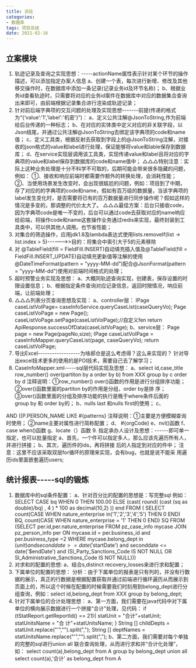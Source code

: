 ```yaml
---
title: 派驻
categories:
- 数据库
tags: 项目总结
date: 2021-02-16
---
```


## 立案模块
1. 轨迹记录及查询之实现思想：-----actionName属性表示针对某个环节的操作描述，可以添加指定办案人信息
   a、创建一个表，每次进行新增、修改及其他移交操作时，在数据库中添加一条记录(记录业务id及环节名称)；
   b、根据业务id查看轨迹时，只需要将对应的业务id案件在数据库中对应的数据集合查询出来即可，由前端根据记录集合进行渲染成轨迹记录；
2. 针对前后端字典项的交互问题的处理及实现思想-------前提(传递的格式为“{‘value’:'1','label':'机密'}”)：
   a、定义公共注解@JsonToString,作为前端给后台传递的一种标志；
   b、在对应的实体类中定义对应的非关联字段，以Json结尾，并通过公共注解@JsonToString去绑定该字典项的code和name值；
   c、定义工具类，根据反射去获取到字段上的@JsonToString注解，对接收的json格式的value和label进行处理，保证能够将value和lable保存到数据库；
   d、在service实现层调用该工具类，实现传递value和label且将对应的字典项的value和label保存到数据库的code和name值中；
△△△特别注意：实际上这种业务处理是十分不科学不可取的，后期可能会带来很多隐藏的问题，例如：
   ①、接收和响应前端时都需要作额外的转换处理，会消耗性能；
   ②、当使用场景发生改变时，会出现很尴尬的问题，例如：项目到了中期，存了对应的的字典项的code和name，假如有百万级的数据量，当该字典项的label发生变化时，是否需要将已有的百万数据量进行同步操作呢？假如这样的情况是多变的，那调整的代价太大了。
△△△最佳方案：后台只接收code，因为字典项code是唯一不变的，后台可以通过code去获取对应的name响应给前端，将操作code和name这套操作业务通过redis来实现，最终封装到工具类中，可以供其他人调用。也节省性能；
3. 对集合的筛选操作，应用jdk1.8及lambda表达式使用lists.removeIf(list -> list.index > 5)------>>目的：将集合中索引大于5的元素移除
4. 对 @TableField(fill = FieldFill.INSERT)自动填充插入值及@TableField(fill = FieldFill.INSERT_UPDATE)自动填充更新值等注解的使用
  @DateTimeFormat(pattern = "yyyy-MM-dd")配合@JsonFormat(pattern = "yyyy-MM-dd")使用对前端时间格式的处理；
5. 超时预警业务实现及思想：
   a、大概同轨迹查询实现，创建表，保存设置的时限设置信息；
   b、根据指定条件查询对应记录信息，返回时限情况，响应前端，让前端处理；
6. △△△列表分页查询思想及实现：
   a、controller层：
	IPage<CaseListVo> caseListVoIPage= caseInfoService.queryCaseList(caseQueryVo);
        Page<CaseListVo> caseListVoPage = new Page<CaseListVo>();
        caseListVoPage.setPage(caseListVoIPage);//自定义fen
        return ApiResponse.successOfData(caseListVoPage);
   b、service层：
        Page<CaseListVo> page = new Page<CaseListVo>(pageNo,size);
        IPage<CaseListVo> caseListVoIPage = caseInfoMapper.queryCaseList(page, caseQueryVo);
        return caseListVoIPage;
7. 导出Excel------------------为啥郝仓是这么考虑得？这么来实现的？
   针对导出excel技术更多的使用的是POI技术，需要自己去了解学习；
8. CaseInfoMapper.xml-----sql层代码实现及思想：
a、select id,case_title 
	row_number() over(partiton by a order by b) 
   from XXX
   group by c 
   order by d
   注释说明：①row_number() over()函数的作用是进行分组排序功能；
            ②over()函数里面的partiton by的作用是分组，order by是排 
                  序；  
            ③over()函数里面的分组及排序功能的执行是晚于where条件后面的				 
             group by 和 order by的；
b、nulls last 和nulls first的使用；
c、<if test="caseQueryVo.keyWorld != null and caseQueryVo.keyWorld != ''">
<bind name="patterns" value="'%'+caseQueryVo.keyWorld+'%'"/>
    AND ((P.PERSON_NAME LIKE #{patterns}
</if>
注释说明：①<bind>主要是方便模糊查询时使用；
         ②name主要对属性进行简称配置；
d、<foreach
   collection="caseQueryVo.orgCodeList" item="orgCode" 
   index="index" open="and c.region_code in (" separator="," 
   close=")">
	#{orgCode}
  </foreach>
e、nvl()函数
f、case when()函数
g、locate（）函数
9. 指定承办人设计及思想：------即可单一指定，也可以批量指定
   a、首先，一个件可以指定多人，那么应该先遍历所有人，并进行拼接；
   b、其次，遍历件的ids，再将拼接 后的人指定到对应的件中；
   注意：这里不应该采取双层for循环的原理来实现，会有bug，也就是说不能采 
         用遍历ids里面嵌套遍历users;
   
## 统计报表-----sql的锻炼
1. 数据库中的sql条件配置：
   a、针对百分比的配置的思想是：写完整sql
   例如：SELECT CASE bq WHEN 0 THEN  100.00 ELSE (cast( round( (cast (sq as double)/bq) , 4 ) * 100 as decimal(10,2) )) end FROM ( SELECT count(CASE WHEN nature_enterprise in('1','2','3','4','5') THEN 0 END) BQ, 
count(CASE WHEN nature_enterprise = '1' THEN 0 END) SQ FROM (SELECT per.id,per.nature_enterprise FROM  pz_case_info  mycase JOIN pz_person_info per ON  mycase.id = per.business_id and per.business_type =2 WHERE
 mycase.belong_dept in ($unit) and seconddate >= date('$startDate') and seconddate <= date('$endDate') and (Sl_Party_Sanctions_Code IS NOT NULL OR Sl_Administrative_Sanctions_Code IS NOT NULL)))
2. 对求和的配置的思想:
  a、结合s,distinct recovery_losses来进行求和配置；
3. 下属单位的配置的思想：
  分析：由于下属单位的报表是只有列的，并没有行数据的展示，真正的行数据是根据配置获取并通过前端进行循环遍历从而展示到页面上的，所以这个时候在配置的时候需要我们时刻用到belong_dept进行分组查询，例如：select id,belong_dept
from XXX
group by belong_dept;
4. 针对下属单位的合计处理思想：
   a、第一方面，我们需要在java代码中对下属单位的横向展示数据进行一个拼接“合计”处理，见代码：
   if (tStatReport.getReportId() == 21){
	statUnit = "合计"+statUnit;
	statUnitsName = "合 计"+statUnitsName;
   }
String [] childDepts = statUnit.replace("'","").split(",");
String [] deptNames = statUnitsName.replace("'","").split(",");
   b、第二方面，我们需要对每个单独的完整的sql进行union all 联合查询处理，从而进行求和并“合计化处理”，如：
      select count(a),belong_dept from A group by belong_dept
	union all 
      select count(a),'合计' as belong_dept from A 

